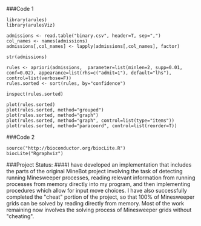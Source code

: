 ###Code 1
```
library(arules)
library(arulesViz)

admissions <- read.table("binary.csv", header=T, sep=",")
col_names <- names(admissions)
admissions[,col_names] <- lapply(admissions[,col_names], factor)

str(admissions)

rules <- apriori(admissions,  parameter=list(minlen=2, supp=0.01, conf=0.02), appearance=list(rhs=c("admit=1"), default="lhs"), control=list(verbose=F))
rules.sorted <- sort(rules, by="confidence")

inspect(rules.sorted)

plot(rules.sorted)
plot(rules.sorted, method="grouped")
plot(rules.sorted, method="graph")
plot(rules.sorted, method="graph", control=list(type="items"))
plot(rules.sorted, method="paracoord", control=list(reorder=T))
```

###Code 2
```
source("http://bioconductor.org/biocLite.R")
biocLite("Rgraphviz")
```


###Project Status:
####I have developed an implementation that includes the parts of the original MineBot project involving the task of detecting running Minesweeper processes, reading relevant information from running processes from memory directly into my program, and then implementing procedures which allow for input move choices. I have also successfully completed the "cheat" portion of the project, so that 100% of Minesweeper grids can be solved by reading directly from memory. Most of the work remaining now involves the solving process of Minesweeper grids without "cheating".
